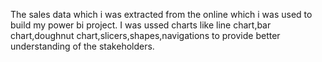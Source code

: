 The sales data which i was extracted from the online which i was used to build my power bi project.
I was ussed charts like line chart,bar chart,doughnut chart,slicers,shapes,navigations to provide better understanding of the stakeholders.

